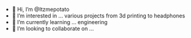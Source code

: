 - 👋 Hi, I’m @Itzmepotato
- 👀 I’m interested in ... various projects from 3d printing to headphones 
- 🌱 I’m currently learning ... engineering 
- 💞️ I’m looking to collaborate on ...


<!---
Itzmepotato/Itzmepotato is a ✨ special ✨ repository because its `README.md` (this file) appears on your GitHub profile.
You can click the Preview link to take a look at your changes.
--->
